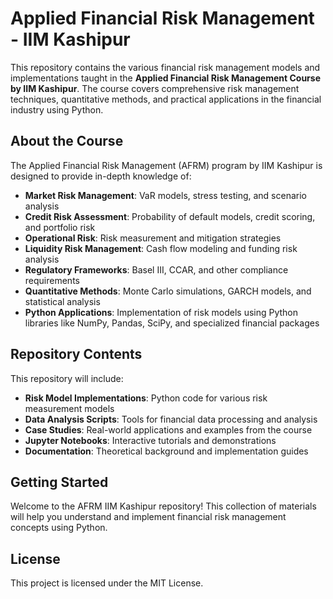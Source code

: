 # Applied Financial Risk Management - IIM Kashipur

This repository contains the various financial risk management models and implementations taught in the **Applied Financial Risk Management Course by IIM Kashipur**. The course covers comprehensive risk management techniques, quantitative methods, and practical applications in the financial industry using Python.

## About the Course

The Applied Financial Risk Management (AFRM) program by IIM Kashipur is designed to provide in-depth knowledge of:

- **Market Risk Management**: VaR models, stress testing, and scenario analysis
- **Credit Risk Assessment**: Probability of default models, credit scoring, and portfolio risk
- **Operational Risk**: Risk measurement and mitigation strategies
- **Liquidity Risk Management**: Cash flow modeling and funding risk analysis
- **Regulatory Frameworks**: Basel III, CCAR, and other compliance requirements
- **Quantitative Methods**: Monte Carlo simulations, GARCH models, and statistical analysis
- **Python Applications**: Implementation of risk models using Python libraries like NumPy, Pandas, SciPy, and specialized financial packages

## Repository Contents

This repository will include:

- **Risk Model Implementations**: Python code for various risk measurement models
- **Data Analysis Scripts**: Tools for financial data processing and analysis
- **Case Studies**: Real-world applications and examples from the course
- **Jupyter Notebooks**: Interactive tutorials and demonstrations
- **Documentation**: Theoretical background and implementation guides

## Getting Started

Welcome to the AFRM IIM Kashipur repository! This collection of materials will help you understand and implement financial risk management concepts using Python.

## License

This project is licensed under the MIT License.